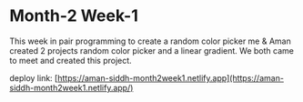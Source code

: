 # Month-2 Week-1

This week in pair programming to create a random color picker me & Aman created 2 projects random color picker and a linear gradient. We both came to meet and created this project. 

deploy link: [https://aman-siddh-month2week1.netlify.app](https://aman-siddh-month2week1.netlify.app/)
